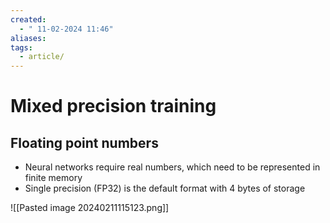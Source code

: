 ```yaml
---
created:
  - " 11-02-2024 11:46"
aliases: 
tags:
  - article/
---
```


# Mixed precision training

## Floating point numbers

* Neural networks require real numbers, which need to be represented in finite memory
* Single precision (FP32) is the default format with 4 bytes of storage

![[Pasted image 20240211115123.png]]



